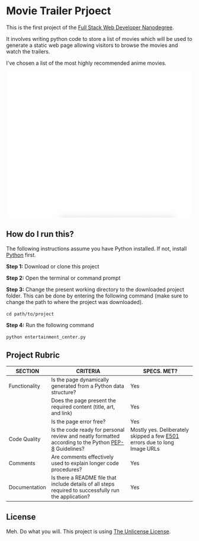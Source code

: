 # Movie Trailer Prjoect

This is the first project of the [Full Stack Web Developer Nanodegree](https://in.udacity.com/course/full-stack-web-developer-nanodegree--nd004/?). 

It involves writing python code to store a list of movies which will be used to generate a static web page allowing visitors to browse the movies and watch the trailers.

I've chosen a list of the most highly recommended anime movies. 


![Preview](preview.gif)


## How do I run this?

The following instructions assume you have Python installed. If not, install [Python](https://www.python.org/) first. 

**Step 1:** Download or clone this project

**Step 2:** Open the terminal or command prompt

**Step 3:** Change the present working directory to the downloaded project folder. This can be done by entering the following command (make sure to change the path to where the project was downloaded).

`cd path/to/project`

**Step 4:** Run the following command

`python entertainment_center.py`


## Project Rubric

|SECTION|CRITERIA|SPECS. MET?|
|---|---|---|
|Functionality|Is the page dynamically generated from a Python data structure?|Yes|
||Does the page present the required content (title, art, and link)|Yes|
||Is the page error free?|Yes|
|Code Quality|Is the code ready for personal review and neatly formatted according to the Python [PEP-8](http://pep8online.com/) Guidelines?|Mostly yes. Deliberately skipped a few [E501](https://www.python.org/dev/peps/pep-0008/#maximum-line-length) errors due to long Image URLs|
|Comments|Are comments effectively used to explain longer code procedures?|Yes|
|Documentation|Is there a README file that include details of all steps required to successfully run the application?|Yes|


## License

Meh. Do what you will. This project is using [The Unlicense License](https://choosealicense.com/licenses/unlicense/). 
